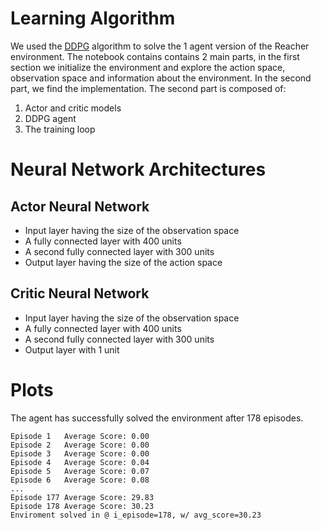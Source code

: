 # Learning Algorithm
We used the [DDPG](https://arxiv.org/pdf/1509.02971.pdf) algorithm to solve the 1 agent version of the Reacher environment.
The notebook contains contains 2 main parts, in the first section we initialize the environment and explore the action space, observation space and information about
the environment. In the second part, we find the implementation. The second part is composed of:
1. Actor and critic models
2. DDPG agent
3. The training loop
# Neural Network Architectures
## Actor Neural Network
* Input layer having the size of the observation space
* A fully connected layer with 400 units
* A second fully connected layer with 300 units
* Output layer having the size of the action space

## Critic Neural Network
* Input layer having the size of the observation space
* A fully connected layer with 400 units
* A second fully connected layer with 300 units
* Output layer with 1 unit
# Plots
The agent has successfully solved the environment after 178 episodes.
```
Episode 1	Average Score: 0.00
Episode 2	Average Score: 0.00
Episode 3	Average Score: 0.00
Episode 4	Average Score: 0.04
Episode 5	Average Score: 0.07
Episode 6	Average Score: 0.08
...
Episode 177	Average Score: 29.83
Episode 178	Average Score: 30.23
Enviroment solved in @ i_episode=178, w/ avg_score=30.23

```

